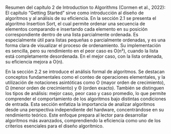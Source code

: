 
Resumen del capítulo 2 de Introduction to Algorithms (Cormen et al., 2022):
El capítulo “Getting Started” sirve como introducción al diseño de algoritmos y al análisis de su eficiencia. En la sección 2.1 se presenta el algoritmo Insertion Sort, el cual permite ordenar una secuencia de elementos comparando e insertando cada elemento en su posición correspondiente dentro de una lista parcialmente ordenada. Es especialmente útil para listas pequeñas o parcialmente ordenadas, y es una forma clara de visualizar el proceso de ordenamiento. Su implementación es sencilla, pero su rendimiento en el peor caso es O(n²), cuando la lista está completamente desordenada. En el mejor caso, con la lista ordenada, su eficiencia mejora a O(n).

En la sección 2.2 se introduce el análisis formal de algoritmos. Se destacan conceptos fundamentales como el conteo de operaciones elementales, y la utilización de notaciones asintóticas como O (mayor orden de crecimiento), Ω (menor orden de crecimiento) y Θ (orden exacto). También se distinguen los tipos de análisis: mejor caso, peor caso y caso promedio, lo que permite comprender el comportamiento de los algoritmos bajo distintas condiciones de entrada. Esta sección enfatiza la importancia de analizar algoritmos desde una perspectiva independiente del hardware, concentrándose en su rendimiento teórico. Este enfoque prepara al lector para desarrollar algoritmos más avanzados, comprendiendo la eficiencia como uno de los criterios esenciales para el diseño algorítmico.
